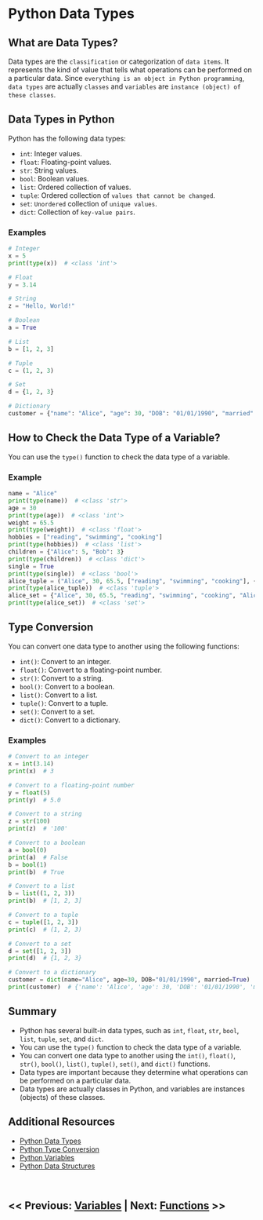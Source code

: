# Python Data Types

## What are Data Types?

Data types are the `classification` or categorization of `data items`. It represents the kind of value that tells what operations can be performed on a particular data. Since `everything is an object in Python programming`, `data types` are actually `classes` and `variables` are `instance (object) of these classes`.

## Data Types in Python

Python has the following data types:

- `int`: Integer values.
- `float`: Floating-point values.
- `str`: String values.
- `bool`: Boolean values.
- `list`: Ordered collection of values.
- `tuple`: Ordered collection of `values that cannot be changed`.
- `set`: `Unordered` collection of `unique values`.
- `dict`: Collection of `key-value pairs`.

### Examples

```python
# Integer
x = 5
print(type(x))  # <class 'int'>

# Float
y = 3.14

# String
z = "Hello, World!"

# Boolean
a = True

# List
b = [1, 2, 3]

# Tuple
c = (1, 2, 3)

# Set
d = {1, 2, 3}

# Dictionary
customer = {"name": "Alice", "age": 30, "DOB": "01/01/1990", "married": True}
```

## How to Check the Data Type of a Variable?

You can use the `type()` function to check the data type of a variable.

### Example

```python
name = "Alice"
print(type(name))  # <class 'str'>
age = 30
print(type(age))  # <class 'int'>
weight = 65.5
print(type(weight))  # <class 'float'>
hobbies = ["reading", "swimming", "cooking"]
print(type(hobbies))  # <class 'list'>
children = {"Alice": 5, "Bob": 3}
print(type(children))  # <class 'dict'>
single = True
print(type(single))  # <class 'bool'>
alice_tuple = ("Alice", 30, 65.5, ["reading", "swimming", "cooking"], {"Alice": 5, "Bob": 3}, True)
print(type(alice_tuple))  # <class 'tuple'>
alice_set = {"Alice", 30, 65.5, "reading", "swimming", "cooking", "Alice", 5, "Bob", 3, True}
print(type(alice_set))  # <class 'set'>
```

## Type Conversion

You can convert one data type to another using the following functions:

- `int()`: Convert to an integer.
- `float()`: Convert to a floating-point number.
- `str()`: Convert to a string.
- `bool()`: Convert to a boolean.
- `list()`: Convert to a list.
- `tuple()`: Convert to a tuple.
- `set()`: Convert to a set.
- `dict()`: Convert to a dictionary.

### Examples

```python
# Convert to an integer
x = int(3.14)
print(x)  # 3

# Convert to a floating-point number
y = float(5)
print(y)  # 5.0

# Convert to a string
z = str(100)
print(z)  # '100'

# Convert to a boolean
a = bool(0)
print(a)  # False
b = bool(1)
print(b)  # True

# Convert to a list
b = list((1, 2, 3))
print(b)  # [1, 2, 3]

# Convert to a tuple
c = tuple([1, 2, 3])
print(c)  # (1, 2, 3)

# Convert to a set
d = set([1, 2, 3])
print(d)  # {1, 2, 3}

# Convert to a dictionary
customer = dict(name="Alice", age=30, DOB="01/01/1990", married=True)
print(customer)  # {'name': 'Alice', 'age': 30, 'DOB': '01/01/1990', 'married': True}
```

## Summary

- Python has several built-in data types, such as `int`, `float`, `str`, `bool`, `list`, `tuple`, `set`, and `dict`.
- You can use the `type()` function to check the data type of a variable.
- You can convert one data type to another using the `int()`, `float()`, `str()`, `bool()`, `list()`, `tuple()`, `set()`, and `dict()` functions.
- Data types are important because they determine what operations can be performed on a particular data.
- Data types are actually classes in Python, and variables are instances (objects) of these classes.

## Additional Resources

- [Python Data Types](https://docs.python.org/3/library/stdtypes.html)
- [Python Type Conversion](https://www.w3schools.com/python/python_casting.asp)
- [Python Variables](https://www.w3schools.com/python/python_variables.asp)
- [Python Data Structures](https://www.w3schools.com/python/python_lists.asp)

<br>

## << Previous: [Variables](3_python_variables.md) | Next: [Functions](5_python_functions.md) >>
